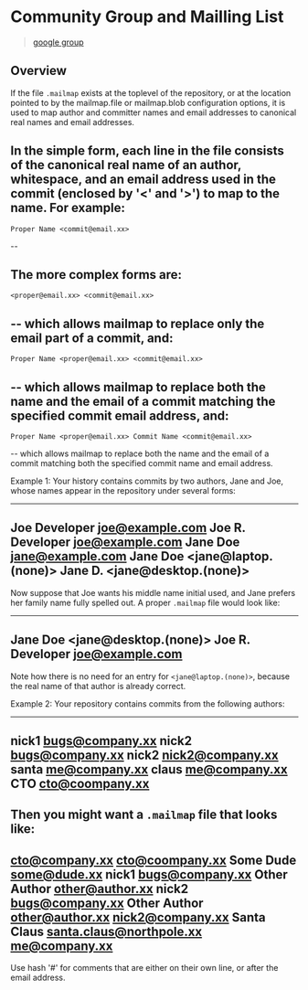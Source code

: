 # Community Group and Mailling List

> [google group](https://groups.google.com/a/freighttrust.com/g/community)

## Overview

If the file `.mailmap` exists at the toplevel of the repository, or at
the location pointed to by the mailmap.file or mailmap.blob
configuration options, it
is used to map author and committer names and email addresses to
canonical real names and email addresses.

In the simple form, each line in the file consists of the canonical
real name of an author, whitespace, and an email address used in the
commit (enclosed by '<' and '>') to map to the name. For example:
--
	Proper Name <commit@email.xx>
--

The more complex forms are:
--
	<proper@email.xx> <commit@email.xx>
--
which allows mailmap to replace only the email part of a commit, and:
--
	Proper Name <proper@email.xx> <commit@email.xx>
--
which allows mailmap to replace both the name and the email of a
commit matching the specified commit email address, and:
--
	Proper Name <proper@email.xx> Commit Name <commit@email.xx>
--
which allows mailmap to replace both the name and the email of a
commit matching both the specified commit name and email address.

Example 1: Your history contains commits by two authors, Jane
and Joe, whose names appear in the repository under several forms:

------------
Joe Developer <joe@example.com>
Joe R. Developer <joe@example.com>
Jane Doe <jane@example.com>
Jane Doe <jane@laptop.(none)>
Jane D. <jane@desktop.(none)>
------------

Now suppose that Joe wants his middle name initial used, and Jane
prefers her family name fully spelled out. A proper `.mailmap` file
would look like:

------------
Jane Doe         <jane@desktop.(none)>
Joe R. Developer <joe@example.com>
------------

Note how there is no need for an entry for `<jane@laptop.(none)>`, because the
real name of that author is already correct.

Example 2: Your repository contains commits from the following
authors:

------------
nick1 <bugs@company.xx>
nick2 <bugs@company.xx>
nick2 <nick2@company.xx>
santa <me@company.xx>
claus <me@company.xx>
CTO <cto@coompany.xx>
------------

Then you might want a `.mailmap` file that looks like:
------------
<cto@company.xx>                       <cto@coompany.xx>
Some Dude <some@dude.xx>         nick1 <bugs@company.xx>
Other Author <other@author.xx>   nick2 <bugs@company.xx>
Other Author <other@author.xx>         <nick2@company.xx>
Santa Claus <santa.claus@northpole.xx> <me@company.xx>
------------

Use hash '#' for comments that are either on their own line, or after
the email address.

